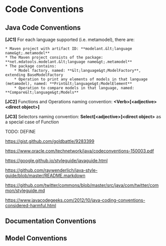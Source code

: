 Code Conventions
================

<!-- MACRO{toc} -->

Java Code Conventions
---------------------

**\[JC1\]** For each language supported (i.e. metamodel), there are:

    * Maven project with artifact ID: **modelant.&lt;language name&gt;.metamodel**
    * The Maven project consists of the package: **net.mdatools.modelant.&lt;language name&gt;.metamodel**
    * The package contains:
        * Model factory, named: **&lt;language&gt;ModelFactory**, extending BaseModelFactory
        * Operation to print any elements of models in that language (metamodel), named: **Print&lt;language&gt;ModelElement**
        * Operation to compare models in that language, named: **Compare&lt;language&gt;Models**

**\[JC2\]**  Functions and Operations naming convention: **&lt;Verb&gt;\[&lt;adjective&gt;&lt;direct object&gt;\]**

**\[JC3\]**  Selectors naming convention: **Select\[&lt;adjective&gt;\]&lt;direct object&gt;** as a special case of Function


TODO: DEFINE

https://gist.github.com/goldbattle/9283399

https://www.oracle.com/technetwork/java/codeconventions-150003.pdf

https://google.github.io/styleguide/javaguide.html

https://github.com/raywenderlich/java-style-guide/blob/master/README.markdown

https://github.com/twitter/commons/blob/master/src/java/com/twitter/common/styleguide.md

https://www.javacodegeeks.com/2012/10/java-coding-conventions-considered-harmful.html

Documentation Conventions
-------------------------


Model Conventions
-----------------